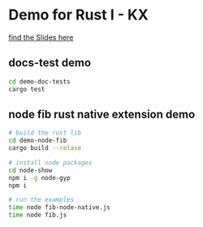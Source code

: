 # Demo for Rust I - KX

[find the Slides here](https://docs.google.com/presentation/d/1xIWN236ETHL7K8rPobAsBVkocSIIkKm1Bq1dF5796-g/edit?usp=sharing)

## docs-test demo

```sh
cd demo-doc-tests
cargo test
```

## node fib rust native extension demo

```sh
# build the rust lib
cd demo-node-fib
cargo build --relase

# install node packages
cd node-show
npm i -g node-gyp
npm i

# run the examples
time node fib-node-native.js
time node fib.js
```